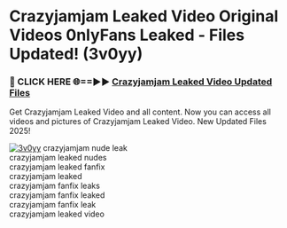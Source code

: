 # Crazyjamjam Leaked Video Original Videos 0nlyFans Leaked - Files Updated! (3v0yy)

<h3>🔴 CLICK HERE 🌐==►► <a href="https://tinyurl.com/2wckxsce" rel="nofollow">Crazyjamjam Leaked Video Updated Files</a></h3>

Get Crazyjamjam Leaked Video and all content. Now you can access all videos and pictures of Crazyjamjam Leaked Video. New Updated Files 2025!

[![3v0yy](https://i.imgur.com/AFduVYN.gif)](https://tinyurl.com/2wckxsce)
crazyjamjam nude leak<br>
crazyjamjam leaked nudes<br>
crazyjamjam leaked fanfix<br>
crazyjamjam leaked<br>
crazyjamjam fanfix leaks<br>
crazyjamjam fanfix leaked<br>
crazyjamjam fanfix leak<br>
crazyjamjam leaked video